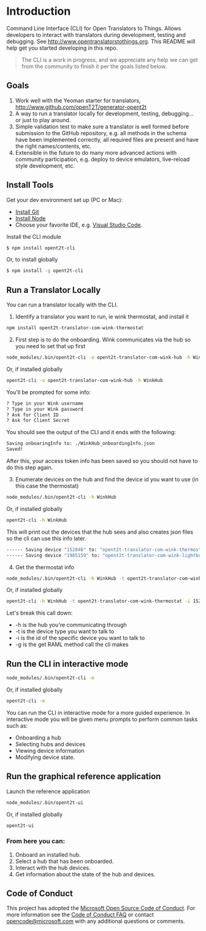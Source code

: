 # Introduction

Command Line Interface (CLI) for Open Translators to Things. Allows developers to interact with translators during development, testing and debugging. See http://www.opentranslatorstothings.org. This README will help get you started developing in this repo.

> The CLI is a work in progress, and we appreciate any help we can get from the community to finish it per the goals listed below.

## Goals
1. Work well with the Yeoman starter for translators, http://www.github.com/openT2T/generator-opent2t
2. A way to run a translator locally for development, testing, debugging... or just to play around.
3. Simple validation test to make sure a translator is well formed before submission to the GitHub repository, e.g. all methods in the schema have been implemented correctly, all required files are present and have the right names/contents, etc. 
4. Extensible in the future to do many more advanced actions with community participation, e.g. deploy to device emulators, live-reload style development, etc. 

## Install Tools

Get your dev environment set up (PC or Mac):
* [Install Git](http://git-scm.com/downloads)
* [Install Node](https://nodejs.org/en/download/)
* Choose your favorite IDE, e.g. [Visual Studio Code](https://code.visualstudio.com/).

Install the CLI module

```bash
$ npm install opent2t-cli
```

Or, to install globally

```bash
$ npm install -g opent2t-cli
```

## Run a Translator Locally

You can run a translator locally with the CLI. 

1. Identify a translator you want to run, ie wink thermostat, and install it
```bash
npm install opent2t-translator-com-wink-thermostat
```
2. First step is to do the onboarding. Wink communicates via the hub so you need to set that up first
```bash
node_modules/.bin/opent2t-cli -o opent2t-translator-com-wink-hub -h WinkHub
```

Or, if installed globally

```bash
opent2t-cli -o opent2t-translator-com-wink-hub -h WinkHub
```

You'll be prompted for some info:
```bash
? Type in your Wink username
? Type in your Wink password
? Ask for Client ID
? Ask for Client Secret
```

You should see the output of the CLI and it ends with the following:
```bash
Saving onboaringInfo to: ./WinkHub_onboardingInfo.json
Saved!
```
After this, your access token info has been saved so you should not have to do this step again.

3. Enumerate devices on the hub and find the device id you want to use (in this case the thermostat)
```bash
node_modules/.bin/opent2t-cli -h WinkHub
```

Or, if installed globally

```bash
opent2t-cli -h WinkHub
```

This will print out the devices that the hub sees and also creates json files so the cli can use this info later.

```bash
------ Saving device "152846" to: "opent2t-translator-com-wink-thermostat_device_152846.json"
------ Saving device "1985159" to: "opent2t-translator-com-wink-lightbulb_device_1985159.json"
```

4. Get the thermostat info
```bash
node_modules/.bin/opent2t-cli -h WinkHub -t opent2t-translator-com-wink-thermostat -i 152846 -g ThermostatResURI
```

Or, if installed globally

```bash
opent2t-cli -h WinkHub -t opent2t-translator-com-wink-thermostat -i 152846 -g ThermostatResURI
```

Let's break this call down:
* -h is the hub you're communicating through
* -t is the device type you want to talk to
* -i is the id of the specific device you want to talk to
* -g is the get RAML method call the cli makes

## Run the CLI in interactive mode

```bash
node_modules/.bin/opent2t-cli -m
```

Or, if installed globally

```bash
opent2t-cli -m
```

You can run the CLI in interactive mode for a more guided experience.  In interactive mode you will be given menu prompts to perform common tasks such as:
* Onboarding a hub
* Selecting hubs and devices
* Viewing device information
* Modifying device state.

## Run the graphical reference application

Launch the reference application

```bash
node_modules/.bin/opent2t-ui
```

Or, if installed globally

```bash
opent2t-ui
```

### From here you can:
1. Onboard an installed hub.
2. Select a hub that has been onboarded.
3. Interact with the hub devices.
4. Get information about the state of the hub and devices.


## Code of Conduct
This project has adopted the [Microsoft Open Source Code of Conduct](https://opensource.microsoft.com/codeofconduct/). For more information see the [Code of Conduct FAQ](https://opensource.microsoft.com/codeofconduct/faq/) or contact [opencode@microsoft.com](mailto:opencode@microsoft.com) with any additional questions or comments.
